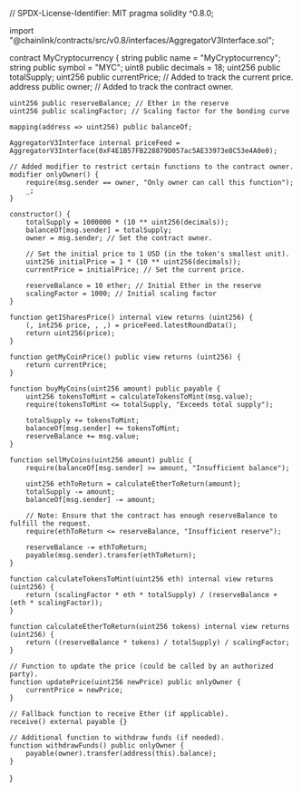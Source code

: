 // SPDX-License-Identifier: MIT
pragma solidity ^0.8.0;

import "@chainlink/contracts/src/v0.8/interfaces/AggregatorV3Interface.sol";

contract MyCryptocurrency {
    string public name = "MyCryptocurrency";
    string public symbol = "MYC";
    uint8 public decimals = 18;
    uint256 public totalSupply;
    uint256 public currentPrice; // Added to track the current price.
    address public owner; // Added to track the contract owner.
    
    uint256 public reserveBalance; // Ether in the reserve
    uint256 public scalingFactor; // Scaling factor for the bonding curve

    mapping(address => uint256) public balanceOf;

    AggregatorV3Interface internal priceFeed = AggregatorV3Interface(0xF4E1B57FB228879D057ac5AE33973e8C53e4A0e0);

    // Added modifier to restrict certain functions to the contract owner.
    modifier onlyOwner() {
        require(msg.sender == owner, "Only owner can call this function");
        _;
    }

    constructor() {
        totalSupply = 1000000 * (10 ** uint256(decimals));
        balanceOf[msg.sender] = totalSupply;
        owner = msg.sender; // Set the contract owner.
        
        // Set the initial price to 1 USD (in the token's smallest unit).
        uint256 initialPrice = 1 * (10 ** uint256(decimals));
        currentPrice = initialPrice; // Set the current price.

        reserveBalance = 10 ether; // Initial Ether in the reserve
        scalingFactor = 1000; // Initial scaling factor
    }

    function getISharesPrice() internal view returns (uint256) {
        (, int256 price, , ,) = priceFeed.latestRoundData();
        return uint256(price);
    }

    function getMyCoinPrice() public view returns (uint256) {
        return currentPrice;
    }

    function buyMyCoins(uint256 amount) public payable {
        uint256 tokensToMint = calculateTokensToMint(msg.value);
        require(tokensToMint <= totalSupply, "Exceeds total supply");

        totalSupply += tokensToMint;
        balanceOf[msg.sender] += tokensToMint;
        reserveBalance += msg.value;
    }

    function sellMyCoins(uint256 amount) public {
        require(balanceOf[msg.sender] >= amount, "Insufficient balance");

        uint256 ethToReturn = calculateEtherToReturn(amount);
        totalSupply -= amount;
        balanceOf[msg.sender] -= amount;

        // Note: Ensure that the contract has enough reserveBalance to fulfill the request.
        require(ethToReturn <= reserveBalance, "Insufficient reserve");

        reserveBalance -= ethToReturn;
        payable(msg.sender).transfer(ethToReturn);
    }

    function calculateTokensToMint(uint256 eth) internal view returns (uint256) {
        return (scalingFactor * eth * totalSupply) / (reserveBalance + (eth * scalingFactor));
    }

    function calculateEtherToReturn(uint256 tokens) internal view returns (uint256) {
        return ((reserveBalance * tokens) / totalSupply) / scalingFactor;
    }

    // Function to update the price (could be called by an authorized party).
    function updatePrice(uint256 newPrice) public onlyOwner {
        currentPrice = newPrice;
    }

    // Fallback function to receive Ether (if applicable).
    receive() external payable {}

    // Additional function to withdraw funds (if needed).
    function withdrawFunds() public onlyOwner {
        payable(owner).transfer(address(this).balance);
    }
}
